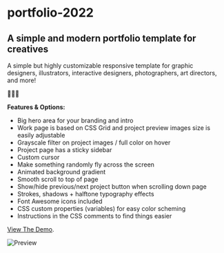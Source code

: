 # portfolio-2022
## A simple and modern portfolio template for creatives
 
A simple but highly customizable responsive template for graphic designers, illustrators, interactive designers, photographers, art directors, and more!

🥚🥚🥚
 
**Features & Options:**

- Big hero area for your branding and intro
- Work page is based on CSS Grid and project preview images size is easily adjustable
- Grayscale filter on project images / full color on hover
- Project page has a sticky sidebar
- Custom cursor
- Make something randomly fly across the screen
- Animated background gradient
- Smooth scroll to top of page
- Show/hide previous/next project button when scrolling down page
- Strokes, shadows + halftone typography effects
- Font Awesome icons included
- CSS custom properties (variables) for easy color scheming
- Instructions in the CSS comments to find things easier



[View The Demo](https://portfolio-2022.netlify.app).

![Preview](https://portfolio-2022.netlify.app/screenshot.png)
 
